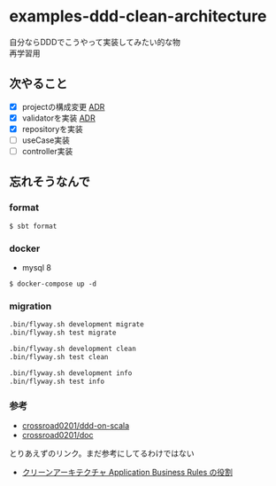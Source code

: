 # examples-ddd-clean-architecture

自分ならDDDでこうやって実装してみたい的な物  
再学習用

## 次やること

- [x] projectの構成変更 [ADR](docs/src/main/paradox/pages/adr/アーキテクチャについて.md)
- [x] validatorを実装 [ADR](docs/src/main/paradox/pages/adr/入力チェックについて.md)
- [x] repositoryを実装
- [ ] useCase実装
- [ ] controller実装

## 忘れそうなんで

### format

```shell
$ sbt format
```

### docker

- mysql 8

```shell
$ docker-compose up -d
```

### migration

```sh
.bin/flyway.sh development migrate 
.bin/flyway.sh test migrate 
```

```sh
.bin/flyway.sh development clean 
.bin/flyway.sh test clean 
```

```sh
.bin/flyway.sh development info 
.bin/flyway.sh test info 
```

### 参考

- [crossroad0201/ddd-on-scala](https://github.com/crossroad0201/ddd-on-scala)
- [crossroad0201/doc](https://speakerdeck.com/crossroad0201/scala-on-ddd)

とりあえずのリンク。まだ参考にしてるわけではない

- [クリーンアーキテクチャ Application Business Rules の役割](https://qiita.com/u-dai/items/f670c3fc5302861aef0b)
